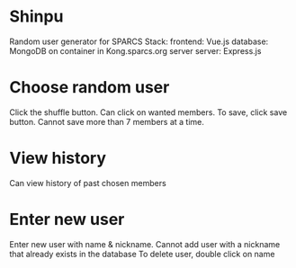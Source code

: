 # Shinpu
Random user generator for SPARCS
Stack: 
frontend: Vue.js
database: MongoDB on container in Kong.sparcs.org server 
server: Express.js

# Choose random user
Click the shuffle button. Can click on wanted members.
To save, click save button. Cannot save more than 7 members at a time.


# View history
Can view history of past chosen members

# Enter new user
Enter new user with name & nickname.
Cannot add user with a nickname that already exists in the database
To delete user, double click on name
